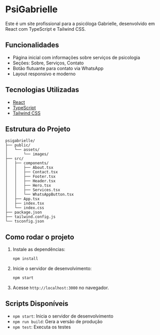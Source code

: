 # PsiGabrielle

Este é um site profissional para a psicóloga Gabrielle, desenvolvido em React com TypeScript e Tailwind CSS.

## Funcionalidades
- Página inicial com informações sobre serviços de psicologia
- Seções: Sobre, Serviços, Contato
- Botão flutuante para contato via WhatsApp
- Layout responsivo e moderno

## Tecnologias Utilizadas
- [React](https://reactjs.org/)
- [TypeScript](https://www.typescriptlang.org/)
- [Tailwind CSS](https://tailwindcss.com/)

## Estrutura do Projeto
```
psigabrielle/
├── public/
│   └── assets/
│       └── images/
├── src/
│   ├── components/
│   │   ├── About.tsx
│   │   ├── Contact.tsx
│   │   ├── Footer.tsx
│   │   ├── Header.tsx
│   │   ├── Hero.tsx
│   │   ├── Services.tsx
│   │   └── WhatsAppButton.tsx
│   ├── App.tsx
│   ├── index.tsx
│   └── index.css
├── package.json
├── tailwind.config.js
└── tsconfig.json
```

## Como rodar o projeto

1. Instale as dependências:
   ```bash
   npm install
   ```
2. Inicie o servidor de desenvolvimento:
   ```bash
   npm start
   ```
3. Acesse `http://localhost:3000` no navegador.

## Scripts Disponíveis
- `npm start`: Inicia o servidor de desenvolvimento
- `npm run build`: Gera a versão de produção
- `npm test`: Executa os testes
